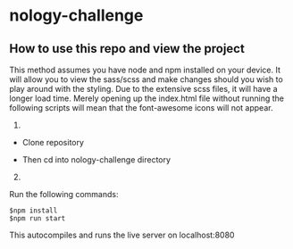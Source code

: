 # nology-challenge

## How to use this repo and view the project

This method assumes you have node and npm installed on your device. 
It will allow you to view the sass/scss and make changes should you wish to play around with the styling.
Due to the extensive scss files, it will have a longer load time.
Merely opening up the index.html file without running the following scripts will mean that the font-awesome icons will not appear. 



1)
- Clone repository

- Then cd into nology-challenge directory

2)
Run the following commands:
```
$npm install
$npm run start

```

This autocompiles and runs the live server on localhost:8080
